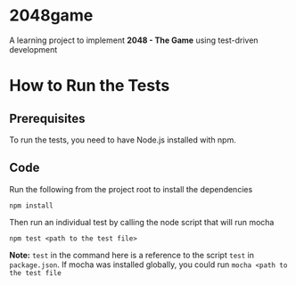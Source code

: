# 2048game

A learning project to implement **2048 - The Game** using test-driven development 

# How to Run the Tests

## Prerequisites

To run the tests, you need to have Node.js installed with npm.

## Code

Run the following from the project root to install the dependencies

`npm install`

Then run an individual test by calling the node script that will run mocha

`npm test <path to the test file>`

__Note:__ `test` in the command here is a reference to the script `test` in `package.json`. If mocha was installed globally, you could run `mocha <path to the test file`